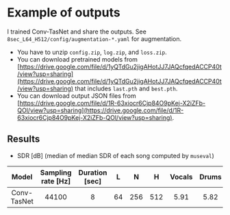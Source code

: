 # Example of outputs
I trained Conv-TasNet and share the outputs. See `8sec_L64_H512/config/augmentation-*.yaml` for augmentation.
- You have to unzip `config.zip`, `log.zip`, and `loss.zip`.
- You can download pretrained models from [https://drive.google.com/file/d/1yQTdGu2jigAHotJJ7JAQcfqedACCP40t/view?usp=sharing](https://drive.google.com/file/d/1yQTdGu2jigAHotJJ7JAQcfqedACCP40t/view?usp=sharing) that includes `last.pth` and `best.pth`.
- You can download output JSON files from [https://drive.google.com/file/d/1R-63xiocr6Cjp84O9pKej-X2iZFb-QOl/view?usp=sharing](https://drive.google.com/file/d/1R-63xiocr6Cjp84O9pKej-X2iZFb-QOl/view?usp=sharing).

## Results
- SDR [dB] (median of median SDR of each song computed by `museval`)

| Model | Sampling rate [Hz] | Duration [sec] | L | N | H | Vocals | Drums | Bass | Other | Accompaniment | Average | Note |
| :---: | :---: | :---: | :---: | :---: | :---: | :---: | :---: | :---: | :---: | :---: | :---: | :---: |
| Conv-TasNet | 44100 | 8 | 64 | 256 | 512 | 5.91 | 5.82 | 5.38 | 3.51 | 11.85 | 5.16 | - |